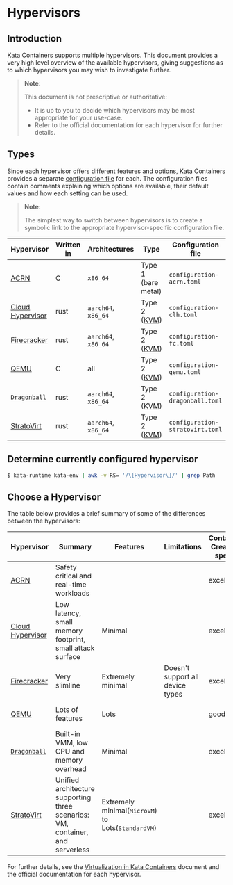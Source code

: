 # Hypervisors

## Introduction

Kata Containers supports multiple hypervisors. This document provides a very
high level overview of the available hypervisors, giving suggestions as to
which hypervisors you may wish to investigate further.

> **Note:**
>
> This document is not prescriptive or authoritative:
>
> - It is up to you to decide which hypervisors may be most appropriate for
>   your use-case.
> - Refer to the official documentation for each hypervisor for further details.

## Types

Since each hypervisor offers different features and options, Kata Containers
provides a separate
[configuration file](/src/runtime/README.md#configuration)
for each. The configuration files contain comments explaining which options
are available, their default values and how each setting can be used.

> **Note:**
>
> The simplest way to switch between hypervisors is to create a symbolic link
> to the appropriate hypervisor-specific configuration file.

| Hypervisor | Written in | Architectures | Type | Configuration file |
|-|-|-|-|-|
|[ACRN] | C | `x86_64` | Type 1 (bare metal) | `configuration-acrn.toml` |
|[Cloud Hypervisor] | rust | `aarch64`, `x86_64` | Type 2 ([KVM]) | `configuration-clh.toml` |
|[Firecracker] | rust | `aarch64`, `x86_64` | Type 2 ([KVM]) | `configuration-fc.toml` |
|[QEMU] | C | all | Type 2 ([KVM]) | `configuration-qemu.toml` |
|[`Dragonball`] | rust | `aarch64`, `x86_64` | Type 2 ([KVM]) | `configuration-dragonball.toml` |
|[StratoVirt] | rust | `aarch64`, `x86_64` | Type 2 ([KVM]) | `configuration-stratovirt.toml` |

## Determine currently configured hypervisor

```bash
$ kata-runtime kata-env | awk -v RS= '/\[Hypervisor\]/' | grep Path
```

## Choose a Hypervisor

The table below provides a brief summary of some of the differences between
the hypervisors:


| Hypervisor | Summary | Features | Limitations | Container Creation speed | Memory density | Use cases | Comment |
|-|-|-|-|-|-|-|-|
|[ACRN] | Safety critical and real-time workloads | | | excellent | excellent | Embedded and IOT systems | For advanced users |
|[Cloud Hypervisor] | Low latency, small memory footprint, small attack surface | Minimal | | excellent | excellent | High performance modern cloud workloads | |
|[Firecracker] | Very slimline | Extremely minimal | Doesn't support all device types | excellent | excellent | Serverless / FaaS | |
|[QEMU] | Lots of features | Lots | | good | good | Good option for most users | |
|[`Dragonball`] | Built-in VMM,  low CPU and memory overhead| Minimal | | excellent | excellent | Optimized for most container workloads | `out-of-the-box` Kata Containers experience |
|[StratoVirt] | Unified architecture supporting three scenarios: VM, container, and serverless | Extremely minimal(`MicroVM`) to Lots(`StandardVM`) | | excellent | excellent | Common container workloads | `StandardVM` type of StratoVirt for Kata is under development |

For further details, see the [Virtualization in Kata Containers](design/virtualization.md) document and the official documentation for each hypervisor.

[ACRN]: https://projectacrn.org
[Cloud Hypervisor]: https://github.com/cloud-hypervisor/cloud-hypervisor
[Firecracker]: https://github.com/firecracker-microvm/firecracker
[KVM]: https://en.wikipedia.org/wiki/Kernel-based_Virtual_Machine
[QEMU]: http://www.qemu-project.org
[`Dragonball`]: https://github.com/kata-containers/kata-containers/blob/main/src/dragonball
[StratoVirt]: https://gitee.com/openeuler/stratovirt
